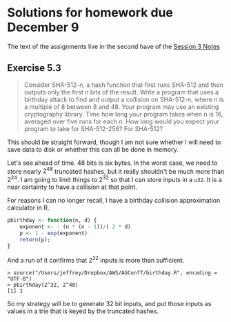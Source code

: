 # Solutions for homework due December 9

The text of the assignments live in the second have of the [Session 3 Notes](https://uncloak.org/courses/rust+cryptography+engineering/course-2022-12-02+Session+3+Notes)

## Exercise 5.3

> Consider SHA-512-n, a hash function that first runs SHA-512 and then outputs
> only the first _n_ bits of the result.
> Write a program that uses a birthday attack to find and output a collision on SHA-512-n,
> where n is a multiple of 8 between 8 and 48.
> Your program may use an existing cryptography library.
> Time how long your program takes when n is 16,
> averaged over five runs for each _n_.
> How long would you expect your program to take for SHA-512-256? For SHA-512?

This should be straight forward, though I am not sure whether I will need to save data to disk or whether this can all be done in memory.

Let's see ahead of time. 48 bits is six bytes.
In the worst case, we need to store nearly $2^{48}$ truncated hashes, but it really shouldn't be much more than $2^{24}$. I am going to limit things to $2^{32}$ so that I can store
inputs in a `u32`.
It is a near certainty to have a collision at that point.

For reasons I can no longer recall, I have a birthday collision approximation calculator
in R.

```R
pbirthday <- function(n, d) {
    exponent <- - (n * (n - 1))/( 2 * d)
    p <- 1 - exp(exponent)
    return(p);
}
```

And a run of it confirms that $2^{32}$ inputs is more than sufficient.

```Rconsole
> source("/Users/jeffrey/Dropbox/AWS/AGConf7/birthday.R", encoding = "UTF-8")
> pbirthday(2^32, 2^48)
[1] 1
```

So my strategy will be to generate 32 bit inputs, and put those inputs as values in a trie that is keyed by the truncated hashes.


